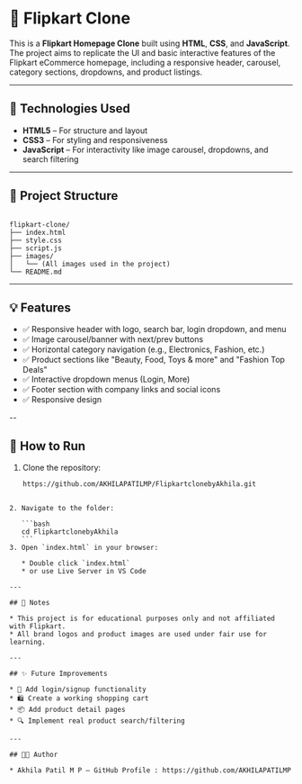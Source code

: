 
# 🛒 Flipkart Clone

This is a **Flipkart Homepage Clone** built using **HTML**, **CSS**, and **JavaScript**. The project aims to replicate the UI and basic interactive features of the Flipkart eCommerce homepage, including a responsive header, carousel, category sections, dropdowns, and product listings.

---

## 🔧 Technologies Used

- **HTML5** – For structure and layout
- **CSS3** – For styling and responsiveness
- **JavaScript** – For interactivity like image carousel, dropdowns, and search filtering

---

## 📁 Project Structure

```

flipkart-clone/
├── index.html
├── style.css
├── script.js
├── images/
│   └── (All images used in the project)
└── README.md

````

---

## 💡 Features

- ✅ Responsive header with logo, search bar, login dropdown, and menu
- ✅ Image carousel/banner with next/prev buttons
- ✅ Horizontal category navigation (e.g., Electronics, Fashion, etc.)
- ✅ Product sections like "Beauty, Food, Toys & more" and "Fashion Top Deals"
- ✅ Interactive dropdown menus (Login, More)
- ✅ Footer section with company links and social icons
- ✅ Responsive design 

--

## 🚀 How to Run

1. Clone the repository:
   ```bash
   https://github.com/AKHILAPATILMP/FlipkartclonebyAkhila.git
````

2. Navigate to the folder:

   ```bash
   cd FlipkartclonebyAkhila
   ```
3. Open `index.html` in your browser:

   * Double click `index.html`
   * or use Live Server in VS Code

---

## 📌 Notes

* This project is for educational purposes only and not affiliated with Flipkart.
* All brand logos and product images are used under fair use for learning.

---

## ✨ Future Improvements

* 🔐 Add login/signup functionality
* 🛍️ Create a working shopping cart
* 📦 Add product detail pages
* 🔍 Implement real product search/filtering

---

## 🧑‍💻 Author

* Akhila Patil M P – GitHub Profile : https://github.com/AKHILAPATILMP
